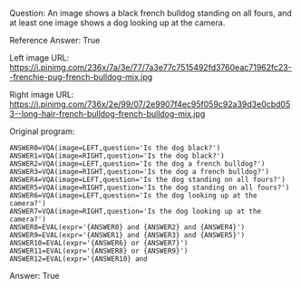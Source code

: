 Question: An image shows a black french bulldog standing on all fours, and at least one image shows a dog looking up at the camera.

Reference Answer: True

Left image URL: https://i.pinimg.com/236x/7a/3e/77/7a3e77c7515492fd3760eac71962fc23--frenchie-pug-french-bulldog-mix.jpg

Right image URL: https://i.pinimg.com/736x/2e/99/07/2e9907f4ec95f059c92a39d3e0cbd053--long-hair-french-bulldog-french-bulldog-mix.jpg

Original program:

```
ANSWER0=VQA(image=LEFT,question='Is the dog black?')
ANSWER1=VQA(image=RIGHT,question='Is the dog black?')
ANSWER2=VQA(image=LEFT,question='Is the dog a french bulldog?')
ANSWER3=VQA(image=RIGHT,question='Is the dog a french bulldog?')
ANSWER4=VQA(image=LEFT,question='Is the dog standing on all fours?')
ANSWER5=VQA(image=RIGHT,question='Is the dog standing on all fours?')
ANSWER6=VQA(image=LEFT,question='Is the dog looking up at the camera?')
ANSWER7=VQA(image=RIGHT,question='Is the dog looking up at the camera?')
ANSWER8=EVAL(expr='{ANSWER0} and {ANSWER2} and {ANSWER4}')
ANSWER9=EVAL(expr='{ANSWER1} and {ANSWER3} and {ANSWER5}')
ANSWER10=EVAL(expr='{ANSWER6} or {ANSWER7}')
ANSWER11=EVAL(expr='{ANSWER8} or {ANSWER9}')
ANSWER12=EVAL(expr='{ANSWER10} and
```
Answer: True

